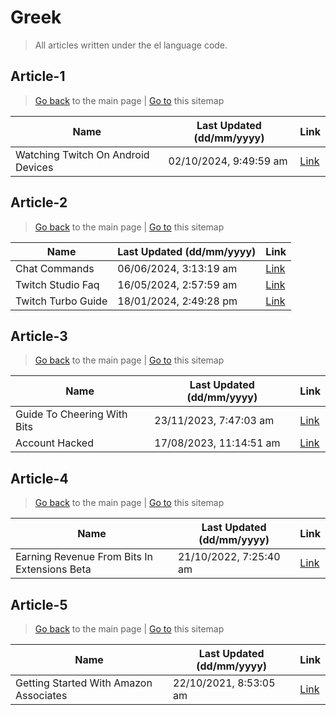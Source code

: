 # Greek
> All articles written under the el language code. 

## Article-1
> [Go back](../README.md) to the main page | [Go to](https://help.twitch.tv/s/sitemap-topicarticle-1.xml) this sitemap

| Name                               | Last Updated (dd/mm/yyyy) | Link                                                                                     |
|------------------------------------|---------------------------|------------------------------------------------------------------------------------------|
| Watching Twitch On Android Devices | 02/10/2024, 9:49:59 am    | [Link](https://help.twitch.tv/s/article/watching-twitch-on-android-devices?language=el)  |



## Article-2
> [Go back](../README.md) to the main page | [Go to](https://help.twitch.tv/s/sitemap-topicarticle-2.xml) this sitemap

| Name               | Last Updated (dd/mm/yyyy) | Link                                                                     |
|--------------------|---------------------------|--------------------------------------------------------------------------|
| Chat Commands      | 06/06/2024, 3:13:19 am    | [Link](https://help.twitch.tv/s/article/chat-commands?language=el)       |
| Twitch Studio Faq  | 16/05/2024, 2:57:59 am    | [Link](https://help.twitch.tv/s/article/twitch-studio-faq?language=el)   |
| Twitch Turbo Guide | 18/01/2024, 2:49:28 pm    | [Link](https://help.twitch.tv/s/article/twitch-turbo-guide?language=el)  |



## Article-3
> [Go back](../README.md) to the main page | [Go to](https://help.twitch.tv/s/sitemap-topicarticle-3.xml) this sitemap

| Name                        | Last Updated (dd/mm/yyyy) | Link                                                                              |
|-----------------------------|---------------------------|-----------------------------------------------------------------------------------|
| Guide To Cheering With Bits | 23/11/2023, 7:47:03 am    | [Link](https://help.twitch.tv/s/article/guide-to-cheering-with-bits?language=el)  |
| Account Hacked              | 17/08/2023, 11:14:51 am   | [Link](https://help.twitch.tv/s/article/account-hacked?language=el)               |



## Article-4
> [Go back](../README.md) to the main page | [Go to](https://help.twitch.tv/s/sitemap-topicarticle-4.xml) this sitemap

| Name                                         | Last Updated (dd/mm/yyyy) | Link                                                                                               |
|----------------------------------------------|---------------------------|----------------------------------------------------------------------------------------------------|
| Earning Revenue From Bits In Extensions Beta | 21/10/2022, 7:25:40 am    | [Link](https://help.twitch.tv/s/article/earning-revenue-from-bits-in-extensions-beta?language=el)  |



## Article-5
> [Go back](../README.md) to the main page | [Go to](https://help.twitch.tv/s/sitemap-topicarticle-5.xml) this sitemap

| Name                                   | Last Updated (dd/mm/yyyy) | Link                                                                                         |
|----------------------------------------|---------------------------|----------------------------------------------------------------------------------------------|
| Getting Started With Amazon Associates | 22/10/2021, 8:53:05 am    | [Link](https://help.twitch.tv/s/article/getting-started-with-amazon-associates?language=el)  |



